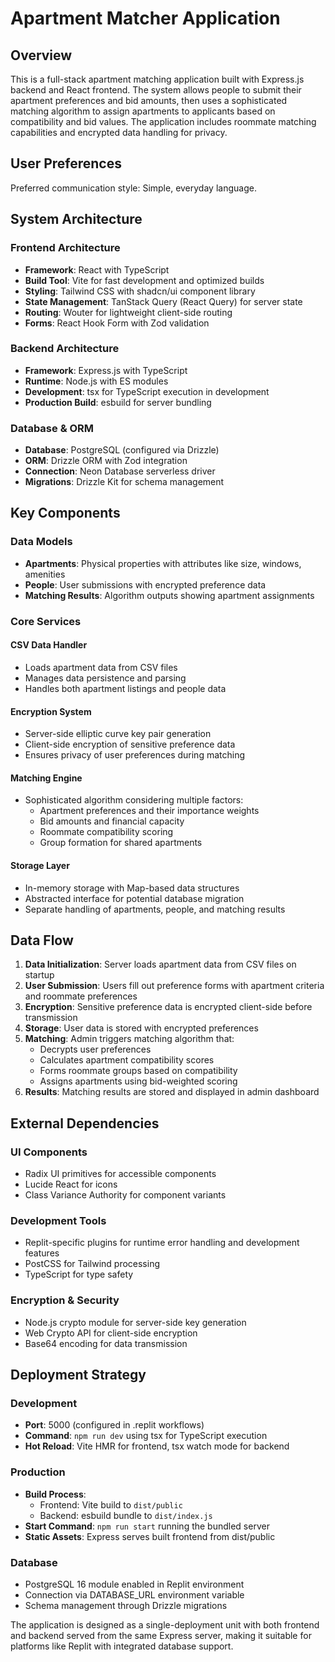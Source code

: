 # Apartment Matcher Application

## Overview

This is a full-stack apartment matching application built with Express.js backend and React frontend. The system allows people to submit their apartment preferences and bid amounts, then uses a sophisticated matching algorithm to assign apartments to applicants based on compatibility and bid values. The application includes roommate matching capabilities and encrypted data handling for privacy.

## User Preferences

Preferred communication style: Simple, everyday language.

## System Architecture

### Frontend Architecture
- **Framework**: React with TypeScript
- **Build Tool**: Vite for fast development and optimized builds
- **Styling**: Tailwind CSS with shadcn/ui component library
- **State Management**: TanStack Query (React Query) for server state
- **Routing**: Wouter for lightweight client-side routing
- **Forms**: React Hook Form with Zod validation

### Backend Architecture
- **Framework**: Express.js with TypeScript
- **Runtime**: Node.js with ES modules
- **Development**: tsx for TypeScript execution in development
- **Production Build**: esbuild for server bundling

### Database & ORM
- **Database**: PostgreSQL (configured via Drizzle)
- **ORM**: Drizzle ORM with Zod integration
- **Connection**: Neon Database serverless driver
- **Migrations**: Drizzle Kit for schema management

## Key Components

### Data Models
- **Apartments**: Physical properties with attributes like size, windows, amenities
- **People**: User submissions with encrypted preference data
- **Matching Results**: Algorithm outputs showing apartment assignments

### Core Services

#### CSV Data Handler
- Loads apartment data from CSV files
- Manages data persistence and parsing
- Handles both apartment listings and people data

#### Encryption System
- Server-side elliptic curve key pair generation
- Client-side encryption of sensitive preference data
- Ensures privacy of user preferences during matching

#### Matching Engine
- Sophisticated algorithm considering multiple factors:
  - Apartment preferences and their importance weights
  - Bid amounts and financial capacity
  - Roommate compatibility scoring
  - Group formation for shared apartments

#### Storage Layer
- In-memory storage with Map-based data structures
- Abstracted interface for potential database migration
- Separate handling of apartments, people, and matching results

## Data Flow

1. **Data Initialization**: Server loads apartment data from CSV files on startup
2. **User Submission**: Users fill out preference forms with apartment criteria and roommate preferences
3. **Encryption**: Sensitive preference data is encrypted client-side before transmission
4. **Storage**: User data is stored with encrypted preferences
5. **Matching**: Admin triggers matching algorithm that:
   - Decrypts user preferences
   - Calculates apartment compatibility scores
   - Forms roommate groups based on compatibility
   - Assigns apartments using bid-weighted scoring
6. **Results**: Matching results are stored and displayed in admin dashboard

## External Dependencies

### UI Components
- Radix UI primitives for accessible components
- Lucide React for icons
- Class Variance Authority for component variants

### Development Tools
- Replit-specific plugins for runtime error handling and development features
- PostCSS for Tailwind processing
- TypeScript for type safety

### Encryption & Security
- Node.js crypto module for server-side key generation
- Web Crypto API for client-side encryption
- Base64 encoding for data transmission

## Deployment Strategy

### Development
- **Port**: 5000 (configured in .replit workflows)
- **Command**: `npm run dev` using tsx for TypeScript execution
- **Hot Reload**: Vite HMR for frontend, tsx watch mode for backend

### Production
- **Build Process**: 
  - Frontend: Vite build to `dist/public`
  - Backend: esbuild bundle to `dist/index.js`
- **Start Command**: `npm run start` running the bundled server
- **Static Assets**: Express serves built frontend from dist/public

### Database
- PostgreSQL 16 module enabled in Replit environment
- Connection via DATABASE_URL environment variable
- Schema management through Drizzle migrations

The application is designed as a single-deployment unit with both frontend and backend served from the same Express server, making it suitable for platforms like Replit with integrated database support.